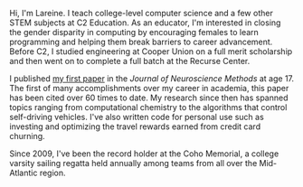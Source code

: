Hi, I'm Lareine. I teach college-level computer science and a few other STEM subjects at C2 Education. As an educator, I'm interested in closing the gender disparity in computing by encouraging females to learn programming and helping them break barriers to career advancement. Before C2, I studied engineering at Cooper Union on a full merit scholarship and then went on to complete a full batch at the Recurse Center.

I published [my first paper](/files/neumann2009.pdf) in the *Journal of Neuroscience Methods* at age 17. The first of many accomplishments over my career in academia, this paper has been cited over 60 times to date. My research since then has spanned topics ranging from computational chemistry to the algorithms that control self-driving vehicles. I've also written code for personal use such as investing and optimizing the travel rewards earned from credit card churning.

Since 2009, I've been the record holder at the Coho Memorial, a college varsity sailing regatta held annually among teams from all over the Mid-Atlantic region.
